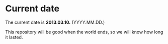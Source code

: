 # Current date

The current date is **2013.03.10.** (YYYY.MM.DD.)

This repository will be good when the world ends, so we will know how long it lasted.